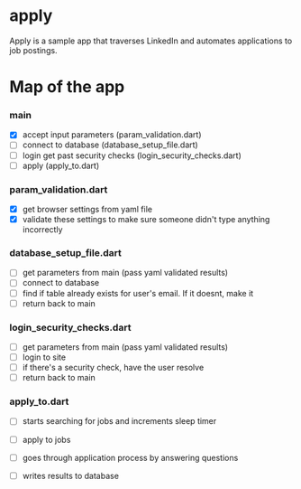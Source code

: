 # apply
Apply is a sample app that traverses LinkedIn and automates applications to job postings.

# Map of the app

### main
- [X] accept input parameters (param_validation.dart)
- [ ] connect to database (database_setup_file.dart)
- [ ] login get past security checks (login_security_checks.dart)
- [ ] apply (apply_to.dart)

### param_validation.dart
- [X] get browser settings from yaml file
- [X] validate these settings to make sure someone didn't type anything incorrectly

### database_setup_file.dart
- [ ] get parameters from main (pass yaml validated results)
- [ ] connect to database
- [ ] find if table already exists for user's email. If it doesnt, make it
- [ ] return back to main

### login_security_checks.dart
- [ ] get parameters from main (pass yaml validated results)
- [ ] login to site
- [ ] if there's a security check, have the user resolve
- [ ] return back to main

### apply_to.dart
- [ ] starts searching for jobs and increments sleep timer
- [ ] apply to jobs 
- [ ] goes through application process by answering questions
- [ ] writes results to database

